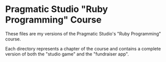# Pragmatic Studio "Ruby Programming" Course

These files are my versions of the Pragmatic Studio's "Ruby Programming" 
course.

Each directory represents a chapter of the course and contains a complete
version of both the "studio game" and the "fundraiser app". 
